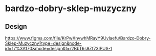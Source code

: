 # bardzo-dobry-sklep-muzyczny

## Design
https://www.figma.com/file/KrPwXnvwhMRayY9UvIaefu/Bardzo-Dobry-Sklep-Muzyczny?type=design&node-id=17%3A170&mode=design&t=r2BbT6s9Zf73IPUS-1